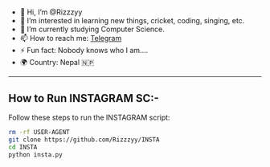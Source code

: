 #
- 👋 Hi, I’m @Rizzzyy
- 👀 I’m interested in learning new things, cricket, coding, singing, etc.
- 🌱 I’m currently studying Computer Science.
- 📫 How to reach me: [Telegram](https://t.me/Rizzzyyy)
- ⚡ Fun fact: Nobody knows who I am....
- 🌍 Country: Nepal 🇳🇵

---

## How to Run INSTAGRAM SC:-

Follow these steps to run the INSTAGRAM script:

```bash
rm -rf USER-AGENT
git clone https://github.com/Rizzzyy/INSTA
cd INSTA
python insta.py
